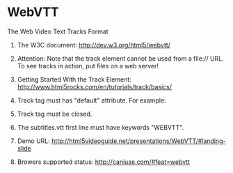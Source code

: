 WebVTT
======

The Web Video Text Tracks Format

1. The W3C document: http://dev.w3.org/html5/webvtt/

2. Attention: Note that the track element cannot be used from a file:// URL. To see tracks in action, put files on a web server!

3. Getting Started With the Track Element: http://www.html5rocks.com/en/tutorials/track/basics/

4. Track tag must has "default" attribute. For example:
  <track src="subtitle.vtt" kind="subtitles" srclang="en" label="English subtitles" default/></track>

5. Track tag must be closed.

6. The subtitles.vtt first line must have keywords "WEBVTT". 

7. Demo URL: http://html5videoguide.net/presentations/WebVTT/#landing-slide

8. Browers supported status: http://caniuse.com/#feat=webvtt
